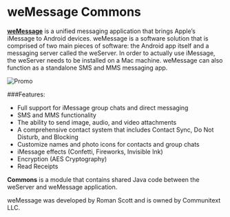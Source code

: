 # weMessage Commons

[**weMessage**](https://wemessageapp.com) is a unified messaging application that brings Apple’s iMessage to Android devices. weMessage is a software solution that is comprised of two main pieces of software: the Android app itself and a messaging server called the weServer. In order to actually use iMessage, the weServer needs to be installed on a Mac machine. weMessage can also function as a standalone SMS and MMS messaging app.

![Promo](https://wemessageapp.com/promotional/weMessage-Feature.png)

###Features:
* Full support for iMessage group chats and direct messaging
* SMS and MMS functionality
* The ability to send image, audio, and video attachments
* A comprehensive contact system that includes Contact Sync, Do Not Disturb, and Blocking
* Customize names and photo icons for contacts and group chats
* iMessage effects (Confetti, Fireworks, Invisible Ink)
* Encryption (AES Cryptography)
* Read Receipts

**Commons** is a module that contains shared Java code between the weServer and weMessage application.

weMessage was developed by Roman Scott and is owned by Communitext LLC.